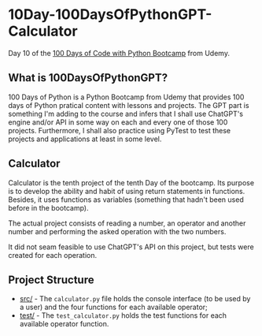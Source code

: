 # 10Day-100DaysOfPythonGPT-Calculator
Day 10 of the [100 Days of Code with Python Bootcamp](https://www.udemy.com/course/100-days-of-code/) from Udemy.

## What is 100DaysOfPythonGPT?

100 Days of Python is a Python Bootcamp from Udemy that provides 100 days of Python pratical content with lessons and projects. The GPT part is something I'm adding to the course and infers that I shall use ChatGPT's engine and/or API in some way on each and every one of those 100 projects. Furthermore, I shall also practice using PyTest to test these projects and applications at least in some level.

## Calculator

Calculator is the tenth project of the tenth Day of the bootcamp. Its purpose is to develop the ability and habit of using return statements in functions. Besides, it uses functions as variables (something that hadn't been used before in the bootcamp).

The actual project consists of reading a number, an operator and another number and performing the asked operation with the two numbers.

It did not seam feasible to use ChatGPT's API on this project, but tests were created for each operation.

## Project Structure

 - [src/](src/) - The `calculator.py` file holds the console interface (to be used by a user) and the four functions for each available operator;
 - [test/](test/) - The `test_calculator.py` holds the test functions for each available operator function.
